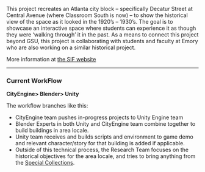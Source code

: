 
This project recreates an Atlanta city block – specifically Decatur Street at Central Avenue (where Classroom South is now) – to show the historical view of the space as it looked in the 1920’s – 1930’s. The goal is to showcase an interactive space where students can experience it as though they were ‘walking through’ it in the past. As a means to connect this project beyond GSU, this project is collaborating with students and faculty at Emory who are also working on a similar historical project.

More information at [the SIF website](http://sites.gsu.edu/innovation/projects/atlanta-connections/)

***


### Current WorkFlow

**CityEngine> Blender> Unity**

The workflow branches like this:
 - CityEngine team pushes in-progress projects to Unity Engine team
 - Blender Experts in both Unity and CityEngine team combine together to build buildings in area locale.
 - Unity team receives and builds scripts and environment to game demo and relevant character/story for that building is added if applicable.  
 - Outside of this technical process, the Research Team focuses on the historical objectives for the area locale, and tries to bring anything from the [Special Collections](http://library.gsu.edu/search-collections/special-collections-archives/).
